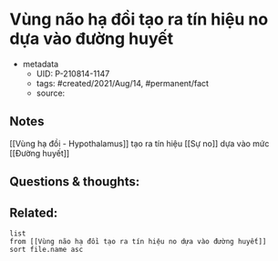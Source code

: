 # Vùng não hạ đồi tạo ra tín hiệu no dựa vào đường huyết

- metadata
	- UID: P-210814-1147
	- tags: #created/2021/Aug/14, #permanent/fact 
	- source: 

## Notes
[[Vùng hạ đồi - Hypothalamus]] tạo ra tín hiệu [[Sự no]] dựa vào mức [[Đường huyết]]

## Questions & thoughts:

## Related:
```dataview
list
from [[Vùng não hạ đồi tạo ra tín hiệu no dựa vào đường huyết]]
sort file.name asc
```
